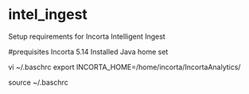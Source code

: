 # intel_ingest
 Setup requirements for Incorta Intelligent Ingest

 #prequisites
 Incorta 5.14 Installed
 Java home set

 vi ~/.baschrc
export INCORTA_HOME=/home/incorta/IncortaAnalytics/

source ~/.baschrc
